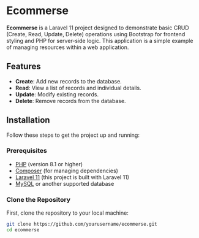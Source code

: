 # Ecommerse

**Ecommerse** is a Laravel 11 project designed to demonstrate basic CRUD (Create, Read, Update, Delete) operations using Bootstrap for frontend styling and PHP for server-side logic. This application is a simple example of managing resources within a web application.

## Features

- **Create**: Add new records to the database.
- **Read**: View a list of records and individual details.
- **Update**: Modify existing records.
- **Delete**: Remove records from the database.

## Installation

Follow these steps to get the project up and running:

### Prerequisites

- [PHP](https://www.php.net/manual/en/install.php) (version 8.1 or higher)
- [Composer](https://getcomposer.org/download/) (for managing dependencies)
- [Laravel 11](https://laravel.com/docs/11.x) (this project is built with Laravel 11)
- [MySQL](https://dev.mysql.com/downloads/mysql/) or another supported database

### Clone the Repository

First, clone the repository to your local machine:

```bash
git clone https://github.com/yourusername/ecommerse.git
cd ecommerse
